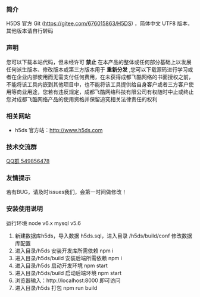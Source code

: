 ### **简介** 

H5DS 官方 Git (https://gitee.com/676015863/H5DS) ，简体中文 UTF8 版本，其他版本请自行转码

### **声明**

您可以下载本站代码，但未经许可 **禁止** 在本产品的整体或任何部分基础上以发展任何派生版本、修改版本或第三方版本用于 **重新分发** ,您可以下载源码进行学习或者在企业内部使用而无需支付任何费用，在未获得成都飞酷网络的书面授权之前，不能将该工具内嵌到其他项目中，也不能将该工具提供给自身客户或者三方客户使用等商业用途，您若有违反规定，成都飞酷网络科技有限公司有权随时中止或终止您对成都飞酷网络产品的使用资格并保留追究相关法律责任的权利

### **相关网站**
 
- h5ds 官方站：http://www.h5ds.com

### **技术交流群**

[QQ群 549856478](https://jq.qq.com/?_wv=1027&k=5I0kPBX)

### **友情提示**

若有BUG，请及时issues我们，会第一时间做修改！

### **安装使用说明**

运行环境 node v6.x mysql v5.6

1. 新建数据库h5ds，导入数据 h5ds.sql，进入目录 /h5ds/build/conf 修改数据库配置
2. 进入目录/h5ds 安装开发库所需依赖 npm i
3. 进入目录/h5ds/build 安装后端所需依赖 npm i
4. 进入目录/h5ds 启动开发环境 npm start
5. 进入目录/h5ds/build 启动后端环境 npm start
6. 浏览器输入：http://localhost:8000 即可访问
7. 进入目录/h5ds 打包 npm run build